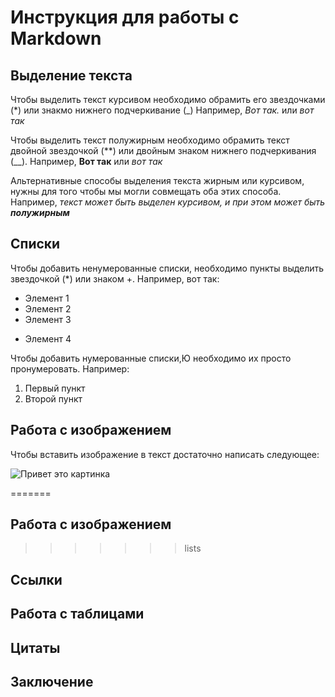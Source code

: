 # Инструкция для работы с Markdown

## Выделение текста

Чтобы выделить текст курсивом необходимо обрамить его звездочками (*) или знакмо нижнего подчеркивание (_) Например, *Вот так.* или _вот так_

Чтобы выделить текст полужирным необходимо обрамить текст двойной звездочкой (**) или двойным знаком нижнего подчеркивания (__). Например, **Вот так** или _вот так_

Альтернативные способы выделения текста жирным или курсивом, нужны для того чтобы мы могли совмещать оба этих способа. Например, _текст может быть выделен курсивом, и при этом может быть **полужирным**_

## Списки

Чтобы добавить ненумерованные списки, необходимо пункты выделить звездочкой (*) или знаком +. Например, вот так:
* Элемент 1
* Элемент 2
* Элемент 3
+ Элемент 4

Чтобы добавить нумерованные списки,Ю необходимо их просто пронумеровать. Например:
1. Первый пункт
2. Второй пункт

## Работа с изображением

Чтобы вставить изображение в текст достаточно написать следующее:

![Привет это картинка](10.jpg)

=======


## Работа с изображением

>>>>>>> lists
## Ссылки

## Работа с таблицами

## Цитаты

## Заключение